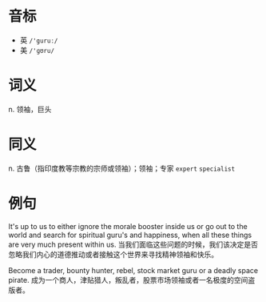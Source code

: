 # 音标

- 英 `/'guruː/`
- 美 `/'ɡʊru/`

# 词义

n. 领袖，巨头


# 同义

n. 古鲁（指印度教等宗教的宗师或领袖）；领袖；专家
`expert` `specialist`

# 例句

It's up to us to either ignore the morale booster inside us or go out to the world and search for spiritual guru's and happiness, when all these things are very much present within us.
当我们面临这些问题的时候，我们该决定是否忽略我们内心的道德推动或者接触这个世界来寻找精神领袖和快乐。

Become a trader, bounty hunter, rebel, stock market guru or a deadly space pirate.
成为一个商人，津贴猎人，叛乱者，股票市场领袖或者一名极度的空间盗版者。


